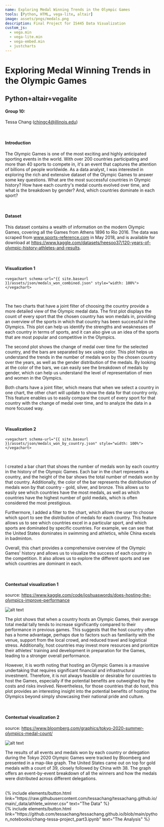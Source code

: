 ```yaml
---
name: Exploring Medal Winning Trends in the Olympic Games
tools: [Python, HTML, vega-lite, altair]
image: assets/pngs/medals.png
description: Final Project for IS445 Data Visualization
custom_js:
  - vega.min
  - vega-lite.min
  - vega-embed.min
  - justcharts
---
```


# Exploring Medal Winning Trends in the Olympic Games

## Python+altair+vegalite

#### Group 10:

Tessa Chang (chingc4@illinois.edu)

<br/>

#### Introduction

The Olympic Games is one of the most exciting and highly anticipated sporting events in the world. With over 200 countries participating and more than 40 sports to compete in, it's an event that captures the attention of billions of people worldwide. As a data analyst, I was interested in exploring the rich and extensive dataset of the Olympic Games to answer some key questions. What are the most successful countries in Olympic history? How have each country's medal counts evolved over time, and what is the breakdown by gender? And, which countries dominate in each sport?

<br/>

#### Dataset

This dataset contains a wealth of information on the modern Olympic Games, covering all the Games from Athens 1896 to Rio 2016. The data was scraped from www.sports-reference.com in May 2018, and is available for download at https://www.kaggle.com/datasets/heesoo37/120-years-of-olympic-history-athletes-and-results.

<br/>

#### Visualization 1

```
<vegachart schema-url="{{ site.baseurl }}/assets/json/medals_won_combined.json" style="width: 100%"></vegachart>
```

<vegachart schema-url="{{ site.baseurl }}/assets/json/medals_won_combined.json" style="width: 100%"></vegachart>

<br/>

The two charts that have a joint filter of choosing the country provide a more detailed view of the Olympic medal data. The first plot displays the count of every sport that the chosen country has won medals in, providing an overview of the sports in which that country has been successful in the Olympics. This plot can help us identify the strengths and weaknesses of each country in terms of sports, and it can also give us an idea of the sports that are most popular and competitive in the Olympics.

The second plot shows the change of medal over time for the selected country, and the bars are separated by sex using color. This plot helps us understand the trends in the number of medals won by the chosen country over the years, as well as the gender distribution of the medals. By looking at the color of the bars, we can easily see the breakdown of medals by gender, which can help us understand the level of representation of men and women in the Olympics.

Both charts have a joint filter, which means that when we select a country in one chart, the other chart will update to show the data for that country only. This feature enables us to easily compare the count of every sport for that country with the change of medal over time, and to analyze the data in a more focused way.

<br/>

#### Visualization 2

```
<vegachart schema-url="{{ site.baseurl }}/assets/json/medals_won_by_country.json" style="width: 100%"></vegachart>
```

<vegachart schema-url="{{ site.baseurl }}/assets/json/medals_won_by_country.json" style="width: 100%"></vegachart>

<br/>

I created a bar chart that shows the number of medals won by each country in the history of the Olympic Games. Each bar in the chart represents a country, and the height of the bar shows the total number of medals won by that country. Additionally, the color of the bar represents the distribution of medals won by that country - gold, silver, and bronze. This allows us to easily see which countries have the most medals, as well as which countries have the highest number of gold medals, which is often considered the most prestigious.

Furthermore, I added a filter to the chart, which allows the user to choose which sport to see the distribution of medals for each country. This feature allows us to see which countries excel in a particular sport, and which sports are dominated by specific countries. For example, we can see that the United States dominates in swimming and athletics, while China excels in badminton.

Overall, this chart provides a comprehensive overview of the Olympic Games' history and allows us to visualize the success of each country in the competition. It also allows us to explore the different sports and see which countries are dominant in each.

<br/>

#### Contextual visualization 1

source: https://www.kaggle.com/code/joshuaswords/does-hosting-the-olympics-improve-performance

![alt text](https://www.kaggleusercontent.com/kf/71354869/eyJhbGciOiJkaXIiLCJlbmMiOiJBMTI4Q0JDLUhTMjU2In0..iDOdbMVEjt22WUXycfMfQA.IC3u9SspY4qw0OOjXVWUzL1ZucD-yxUIDynAv_08l0gv75vQmJwzrfQWUsOPAwZO-4dQ7M7RdT4y8eaEL9ivk8HAQ9ls647zPSd7kc45qXrepBQRajJrvu58cG86gLo74R3BeB5UFVk4xkFNTpZLmb_fFrQgDB0foNlRPfk36VN68Asq5BD6ocRMFDNquSympx78BqYzoWY0mdWA1TsJbZEUyW5qsek7Fa3yKqgh-uChg7bojx2TFUdk5uoc11ECaVTx2i6YZh9RaTiSkgo5K66cK6r7rnTCqGo7P3F_649uLLSab1bu9r0pnc6CH-YnEX6LliRVTlKFDVLl27aUGe6QbI6qBSz0XVdvXgLhETGMC72vg7Y8Z8P2kV4oSLD_R_fz7-1nr9qe3rZ138xEMXYGg3PGw89B-22NWsBhG0uh3pSI3Yl9YNN4cRW9O4NNPTsXMLMXNWV-O-g25X8q9jtAP2fwb3PBtiXfQeKu1dy6l2d53jFTKCt0YKlTr1aoh9jEbDs9AD20cjCIWAJrZBzdCNk6RsVpwSLDmrmBTmXNszJv0KAusoBA640kXF_UEJv3sIfpJyLu-3M4lsCRz5-fpYN9MgCso7t6gQeZ35uzYw5SVPbEhhXQEyXkuuHdNTkUkxQ4b24v29JmAJliA3f8J59lOkLhQ0tmEab4zM9GAadCoty7TBp2UueWcdMvruhnOKF76BdO1BiNw-yiRA.TK_Lfob3JQItUfmnZm5CeQ/__results___files/__results___33_0.png)

The plot shows that when a country hosts an Olympic Games, their average total medal tally tends to increase significantly compared to their performance in previous games. This suggests that the host country often has a home advantage, perhaps due to factors such as familiarity with the venue, support from the local crowd, and reduced travel and logistical stress. Additionally, host countries may invest more resources and prioritize their athletes' training and development in preparation for the Games, leading to a stronger overall performance.

However, it is worth noting that hosting an Olympic Games is a massive undertaking that requires significant financial and infrastructural investment. Therefore, it is not always feasible or desirable for countries to host the Games, especially if the potential benefits are outweighed by the costs and risks involved. Nevertheless, for those countries that do host, this plot provides an interesting insight into the potential benefits of hosting the Olympics beyond simply showcasing their national pride and culture.

<br/>

#### Contextual visualization 2

source: https://www.bloomberg.com/graphics/tokyo-2020-summer-olympics-medal-count/

![alt text](https://www.datasketch.co/uploads/2-bloomberg.png)

The results of all events and medals won by each country or delegation during the Tokyo 2020 Olympic Games were tracked by Bloomberg and presented in a map-like graph. The United States came out on top for gold medals with a count of 39, closely followed by China with 38. The graph offers an event-by-event breakdown of all the winners and how the medals were distributed across different delegations.

<!-- these are written in a combo of html and liquid -->

<br/>

<div class="left">
{% include elements/button.html link="https://raw.githubusercontent.com/tessachang/tessachang.github.io/main/_data/athlete_winner.csv" text="The Data" %}
</div>

<div class="right">
{% include elements/button.html link="https://github.com/tessachang/tessachang.github.io/blob/main/python_notebooks/chang-tessa-project_part3.ipynb" text="The Analysis" %}
</div>
